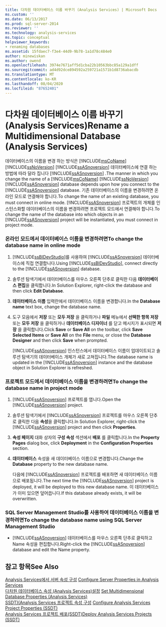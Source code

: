 ```yaml
---
title: 다차원 데이터베이스 이름 바꾸기 (Analysis Services) | Microsoft Docs
ms.custom: ''
ms.date: 06/13/2017
ms.prod: sql-server-2014
ms.reviewer: ''
ms.technology: analysis-services
ms.topic: conceptual
helpviewer_keywords:
- renaming databases
ms.assetid: 15fdaec7-f3e4-44d9-9b78-1a1d78c484e0
author: minewiskan
ms.author: owend
ms.openlocfilehash: 3974e7671aff5d1cba22b10563bbc85a129a1dff
ms.sourcegitcommit: ad4d92dce894592a259721a1571b1d8736abacdb
ms.translationtype: MT
ms.contentlocale: ko-KR
ms.lasthandoff: 08/04/2020
ms.locfileid: "87652401"
---
```

# <a name="rename-a-multidimensional-database-analysis-services"></a><span data-ttu-id="82159-102">다차원 데이터베이스 이름 바꾸기(Analysis Services)</span><span class="sxs-lookup"><span data-stu-id="82159-102">Rename a Multidimensional Database (Analysis Services)</span></span>
  <span data-ttu-id="82159-103">데이터베이스의 이름을 변경 하는 방식은 [!INCLUDE[msCoName](../../includes/msconame-md.md)] [!INCLUDE[ssNoVersion](../../includes/ssnoversion-md.md)] [!INCLUDE[ssASnoversion](../../includes/ssasnoversion-md.md)] 데이터베이스에 연결 하는 방법에 따라 달라 집니다 [!INCLUDE[ssASnoversion](../../includes/ssasnoversion-md.md)] .</span><span class="sxs-lookup"><span data-stu-id="82159-103">The manner in which you change the name of a [!INCLUDE[msCoName](../../includes/msconame-md.md)] [!INCLUDE[ssNoVersion](../../includes/ssnoversion-md.md)] [!INCLUDE[ssASnoversion](../../includes/ssasnoversion-md.md)] database depends upon how you connect to the [!INCLUDE[ssASnoversion](../../includes/ssasnoversion-md.md)] database.</span></span> <span data-ttu-id="82159-104">기존 데이터베이스의 이름을 변경하려면 온라인 모드로 연결해야 합니다.</span><span class="sxs-lookup"><span data-stu-id="82159-104">To change the name of an existing database, you must connect in online mode.</span></span> <span data-ttu-id="82159-105">[!INCLUDE[ssASnoversion](../../includes/ssasnoversion-md.md)] 프로젝트의 개체를 인스턴스화할 데이터베이스의 이름을 변경하려면 프로젝트 모드에서 연결해야 합니다.</span><span class="sxs-lookup"><span data-stu-id="82159-105">To change the name of the database into which objects in an [!INCLUDE[ssASnoversion](../../includes/ssasnoversion-md.md)] project will be instantiated, you must connect in project mode.</span></span>  
  
### <a name="to-change-the-database-name-in-online-mode"></a><span data-ttu-id="82159-106">온라인 모드에서 데이터베이스 이름을 변경하려면</span><span class="sxs-lookup"><span data-stu-id="82159-106">To change the database name in online mode</span></span>  
  
1.  <span data-ttu-id="82159-107">[!INCLUDE[ssBIDevStudio](../../includes/ssbidevstudio-md.md)]를 사용하여 [!INCLUDE[ssASnoversion](../../includes/ssasnoversion-md.md)] 데이터베이스에 직접 연결합니다.</span><span class="sxs-lookup"><span data-stu-id="82159-107">Using [!INCLUDE[ssBIDevStudio](../../includes/ssbidevstudio-md.md)], connect directly to the [!INCLUDE[ssASnoversion](../../includes/ssasnoversion-md.md)] database.</span></span>  
  
2.  <span data-ttu-id="82159-108">솔루션 탐색기에서 데이터베이스를 마우스 오른쪽 단추로 클릭한 다음 **데이터베이스 편집**을 클릭합니다.</span><span class="sxs-lookup"><span data-stu-id="82159-108">In Solution Explorer, right-click the database and then click **Edit Database**.</span></span>  
  
3.  <span data-ttu-id="82159-109">**데이터베이스 이름** 입력란에서 데이터베이스 이름을 변경합니다.</span><span class="sxs-lookup"><span data-stu-id="82159-109">In the **Database name** text box, change the database name.</span></span>  
  
4.  <span data-ttu-id="82159-110">도구 모음에서 **저장** 또는 **모두 저장** 을 클릭하거나 **파일** 메뉴에서 **선택한 항목 저장** 또는 **모두 저장** 을 클릭하거나 **데이터베이스 디자이너** 를 닫고 메시지가 표시되면 **저장** 을 클릭합니다.</span><span class="sxs-lookup"><span data-stu-id="82159-110">Click **Save** or **Save All** on the toolbar, click **Save Selected Items** or **Save All** on the **File** menu, or close the **Database Designer** and then click **Save** when prompted.</span></span>  
  
     <span data-ttu-id="82159-111">[!INCLUDE[ssASnoversion](../../includes/ssasnoversion-md.md)] 인스턴스에서 데이터베이스 이름이 업데이트되고 솔루션 탐색기의 데이터베이스 개체가 새로 고쳐집니다.</span><span class="sxs-lookup"><span data-stu-id="82159-111">The database name is updated in the [!INCLUDE[ssASnoversion](../../includes/ssasnoversion-md.md)] instance and the database object in Solution Explorer is refreshed.</span></span>  
  
### <a name="to-change-the-database-name-in-project-mode"></a><span data-ttu-id="82159-112">프로젝트 모드에서 데이터베이스 이름을 변경하려면</span><span class="sxs-lookup"><span data-stu-id="82159-112">To change the database name in project mode</span></span>  
  
1.  <span data-ttu-id="82159-113">[!INCLUDE[ssASnoversion](../../includes/ssasnoversion-md.md)] 프로젝트를 엽니다.</span><span class="sxs-lookup"><span data-stu-id="82159-113">Open the [!INCLUDE[ssASnoversion](../../includes/ssasnoversion-md.md)] project.</span></span>  
  
2.  <span data-ttu-id="82159-114">솔루션 탐색기에서 [!INCLUDE[ssASnoversion](../../includes/ssasnoversion-md.md)] 프로젝트를 마우스 오른쪽 단추로 클릭한 다음 **속성**을 클릭합니다.</span><span class="sxs-lookup"><span data-stu-id="82159-114">In Solution Explorer, right-click the [!INCLUDE[ssASnoversion](../../includes/ssasnoversion-md.md)] project and then click **Properties**.</span></span>  
  
3.  <span data-ttu-id="82159-115">**속성 페이지** 대화 상자의 **구성 속성** 섹션에서 **배포** 를 클릭합니다.</span><span class="sxs-lookup"><span data-stu-id="82159-115">In the **Property Pages** dialog box, click **Deployment** in the **Configuration Properties** section.</span></span>  
  
4.  <span data-ttu-id="82159-116">**데이터베이스** 속성을 새 데이터베이스 이름으로 변경합니다.</span><span class="sxs-lookup"><span data-stu-id="82159-116">Change the **Database** property to the new database name.</span></span>  
  
     <span data-ttu-id="82159-117">다음에 [!INCLUDE[ssASnoversion](../../includes/ssasnoversion-md.md)] 프로젝트를 배포하면 새 데이터베이스 이름으로 배포됩니다.</span><span class="sxs-lookup"><span data-stu-id="82159-117">The next time the [!INCLUDE[ssASnoversion](../../includes/ssasnoversion-md.md)] project is deployed, it will be deployed to this new database name.</span></span> <span data-ttu-id="82159-118">이 데이터베이스가 이미 있으면 덮어씁니다.</span><span class="sxs-lookup"><span data-stu-id="82159-118">If this database already exists, it will be overwritten.</span></span>  
  
### <a name="to-change-the-database-name-using-sql-server-management-studio"></a><span data-ttu-id="82159-119">SQL Server Management Studio를 사용하여 데이터베이스 이름을 변경하려면</span><span class="sxs-lookup"><span data-stu-id="82159-119">To change the database name using SQL Server Management Studio</span></span>  
  
-   <span data-ttu-id="82159-120">[!INCLUDE[ssASnoversion](../../includes/ssasnoversion-md.md)] 데이터베이스를 마우스 오른쪽 단추로 클릭하고 Name 속성을 편집합니다.</span><span class="sxs-lookup"><span data-stu-id="82159-120">Right-click the [!INCLUDE[ssASnoversion](../../includes/ssasnoversion-md.md)] database and edit the Name property.</span></span>  
  
## <a name="see-also"></a><span data-ttu-id="82159-121">참고 항목</span><span class="sxs-lookup"><span data-stu-id="82159-121">See Also</span></span>  
 <span data-ttu-id="82159-122">[Analysis Services에서 서버 속성 구성](../server-properties/server-properties-in-analysis-services.md) </span><span class="sxs-lookup"><span data-stu-id="82159-122">[Configure Server Properties in Analysis Services](../server-properties/server-properties-in-analysis-services.md) </span></span>  
 <span data-ttu-id="82159-123">[다차원 데이터베이스 속성 &#40;Analysis Services&#41;설정](set-multidimensional-database-properties-analysis-services.md) </span><span class="sxs-lookup"><span data-stu-id="82159-123">[Set Multidimensional Database Properties &#40;Analysis Services&#41;](set-multidimensional-database-properties-analysis-services.md) </span></span>  
 <span data-ttu-id="82159-124">[SSDT&#41;&#40;Analysis Services 프로젝트 속성 구성](configure-analysis-services-project-properties-ssdt.md) </span><span class="sxs-lookup"><span data-stu-id="82159-124">[Configure Analysis Services Project Properties &#40;SSDT&#41;](configure-analysis-services-project-properties-ssdt.md) </span></span>  
 [<span data-ttu-id="82159-125">Analysis Services 프로젝트 배포&#40;SSDT&#41;</span><span class="sxs-lookup"><span data-stu-id="82159-125">Deploy Analysis Services Projects &#40;SSDT&#41;</span></span>](deploy-analysis-services-projects-ssdt.md)  
  
  
